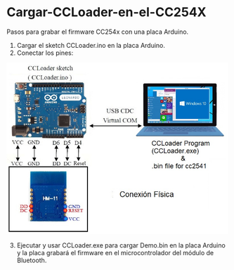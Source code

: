 # Cargar-CCLoader-en-el-CC254X


Pasos para grabar el firmware CC254x con una placa Arduino.
1.	Cargar el sketch CCLoader.ino en la placa Arduino.
2.	Conectar los pines:

![image](CCLoader.jpg)

3.	Ejecutar y usar CCLoader.exe para cargar Demo.bin en la placa Arduino y la placa grabará el firmware en el microcontrolador del módulo de Bluetooth.
